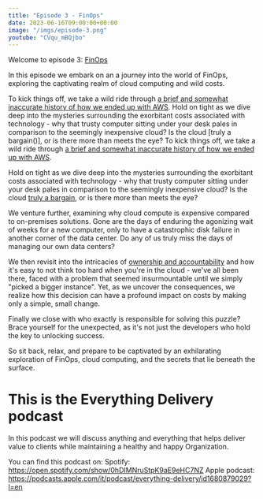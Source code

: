 ```yaml
---
title: "Episode 3 - FinOps"
date: 2023-06-16T09:00:00+00:00
image: "/imgs/episode-3.png"
youtube: "CVqu_mBQjbo"
---
```


Welcome to episode 3: [FinOps](https://www.nearform.com/blog/is-finops-really-about-saving-money/)

In this episode we embark on an a journey into the world of FinOps, exploring the captivating realm of cloud computing and wild costs.

<!--more-->

To kick things off, we take a wild ride through [a brief and somewhat inaccurate history of how we ended up with AWS](https://techcrunch.com/2016/07/02/andy-jassys-brief-history-of-the-genesis-of-aws/). Hold on tight as we dive deep into the mysteries surrounding the exorbitant costs associated with technology - why that trusty computer sitting under your desk pales in comparison to the seemingly inexpensive cloud? Is the cloud [truly a bargain()], or is there more than meets the eye?
To kick things off, we take a wild ride through [a brief and somewhat inaccurate history of how we ended up with AWS](https://techcrunch.com/2016/07/02/andy-jassys-brief-history-of-the-genesis-of-aws/).

Hold on tight as we dive deep into the mysteries surrounding the exorbitant costs associated with technology - why that trusty computer sitting under your desk pales in comparison to the seemingly inexpensive cloud? Is the cloud [truly a bargain](), or is there more than meets the eye?

We venture further, examining why cloud compute is expensive compared to on-premises solutions. Gone are the days of enduring the agonizing wait of weeks for a new computer, only to have a catastrophic disk failure in another corner of the data center. Do any of us truly miss the days of managing our own data centers?

We then revisit into the intricacies of [ownership and accountability](https://www.youtube.com/watch?v=nelk5xdO39Y) and how it's easy to not think too hard when you're in the cloud - we've all been there, faced with a problem that seemed insurmountable until we simply "picked a bigger instance". Yet, as we uncover the consequences, we realize how this decision can have a profound impact on costs by making only a simple, small change.

Finally we close with who exactly is responsible for solving this puzzle? Brace yourself for the unexpected, as it's not just the developers who hold the key to unlocking success.

So sit back, relax, and prepare to be captivated by an exhilarating exploration of FinOps, cloud computing, and the secrets that lie beneath the surface.


# This is the Everything Delivery podcast

In this podcast we will discuss anything and everything that helps deliver value to clients while maintaining a healthy and happy Organization.

You can find this podcast on:
Spotify: https://open.spotify.com/show/0hDIMNruStpK9aE9eHC7NZ
Apple podcast: https://podcasts.apple.com/it/podcast/everything-delivery/id1680879029?l=en